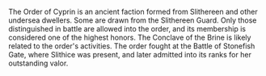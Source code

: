 The Order of Cyprin is an ancient faction formed from Slithereen and other undersea dwellers. Some are drawn from the Slithereen Guard. Only those distinguished in battle are allowed into the order, and its membership is considered one of the highest honors. The Conclave of the Brine is likely related to the order's activities.
The order fought at the Battle of Stonefish Gate, where Slithice was present, and later admitted into its ranks for her outstanding valor.
